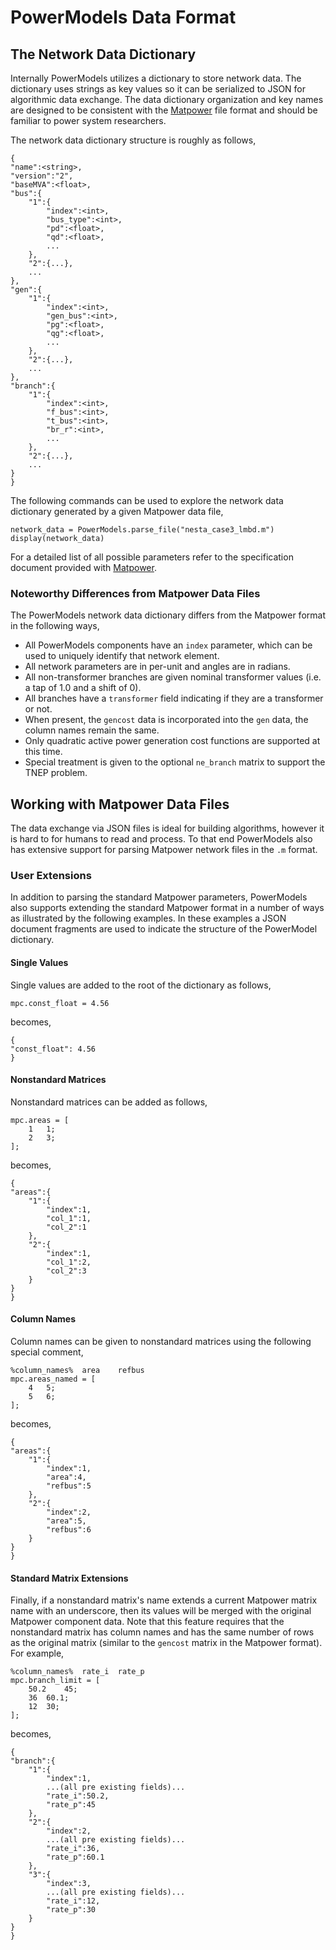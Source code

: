 # PowerModels Data Format

## The Network Data Dictionary

Internally PowerModels utilizes a dictionary to store network data.
The dictionary uses strings as key values so it can be serialized to JSON for algorithmic data exchange.
The data dictionary organization and key names are designed to be consistent with the [Matpower](http://www.pserc.cornell.edu/matpower/) file format and should be familiar to power system researchers.

The network data dictionary structure is roughly as follows,
```
{
"name":<string>,
"version":"2",
"baseMVA":<float>,
"bus":{
    "1":{
        "index":<int>,
        "bus_type":<int>,
        "pd":<float>,
        "qd":<float>,
        ...
    },
    "2":{...},
    ...
},
"gen":{
    "1":{
        "index":<int>,
        "gen_bus":<int>,
        "pg":<float>,
        "qg":<float>,
        ...
    },
    "2":{...},
    ...
},
"branch":{
    "1":{
        "index":<int>,
        "f_bus":<int>,
        "t_bus":<int>,
        "br_r":<int>,
        ...
    },
    "2":{...},
    ...
}
}
```

The following commands can be used to explore the network data dictionary generated by a given Matpower data file,
```
network_data = PowerModels.parse_file("nesta_case3_lmbd.m")
display(network_data)
```

For a detailed list of all possible parameters refer to the specification document provided with [Matpower](http://www.pserc.cornell.edu/matpower/).  

### Noteworthy Differences from Matpower Data Files

The PowerModels network data dictionary differs from the Matpower format in the following ways,

- All PowerModels components have an `index` parameter, which can be used to uniquely identify that network element.
- All network parameters are in per-unit and angles are in radians.
- All non-transformer branches are given nominal transformer values (i.e. a tap of 1.0 and a shift of 0).
- All branches have a `transformer` field indicating if they are a transformer or not.
- When present, the `gencost` data is incorporated into the `gen` data, the column names remain the same.
- Only quadratic active power generation cost functions are supported at this time.
- Special treatment is given to the optional `ne_branch` matrix to support the TNEP problem.


## Working with Matpower Data Files

The data exchange via JSON files is ideal for building algorithms, however it is hard to for humans to read and process.  To that end PowerModels also has extensive support for parsing Matpower network files in the `.m` format.


### User Extensions

In addition to parsing the standard Matpower parameters, PowerModels also supports extending the standard Matpower format in a number of ways as illustrated by the following examples.  In these examples a JSON document fragments are used to indicate the structure of the PowerModel dictionary.

#### Single Values
Single values are added to the root of the dictionary as follows,
```
mpc.const_float = 4.56
```
becomes,
```
{
"const_float": 4.56
}
```

#### Nonstandard Matrices
Nonstandard matrices can be added as follows,
```
mpc.areas = [
    1   1;
    2   3;
];
```
becomes,
```
{
"areas":{
    "1":{
        "index":1,
        "col_1":1,
        "col_2":1
    },
    "2":{
        "index":1,
        "col_1":2,
        "col_2":3
    }
}
}
```

#### Column Names
Column names can be given to nonstandard matrices using the following special comment,
```
%column_names%  area    refbus
mpc.areas_named = [
    4   5;
    5   6;
];
```
becomes,
```
{
"areas":{
    "1":{
        "index":1,
        "area":4,
        "refbus":5
    },
    "2":{
        "index":2,
        "area":5,
        "refbus":6
    }
}
}
```

#### Standard Matrix Extensions
Finally, if a nonstandard matrix's name extends a current Matpower matrix name with an underscore, then its values will be merged with the original Matpower component data.  Note that this feature requires that the nonstandard matrix has column names and has the same number of rows as the original matrix (similar to the `gencost` matrix in the Matpower format).  For example,
```
%column_names%  rate_i  rate_p
mpc.branch_limit = [
    50.2    45;
    36  60.1;
    12  30;
];

```
becomes,
```
{
"branch":{
    "1":{
        "index":1,
        ...(all pre existing fields)...
        "rate_i":50.2,
        "rate_p":45
    },
    "2":{
        "index":2,
        ...(all pre existing fields)...
        "rate_i":36,
        "rate_p":60.1
    },
    "3":{
        "index":3,
        ...(all pre existing fields)...
        "rate_i":12,
        "rate_p":30
    }
}
}
```


